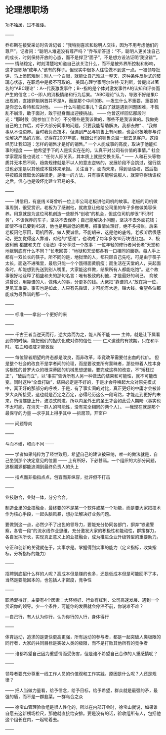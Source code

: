 # 论理想职场

功不独居，过不推诿。

——

乔布斯在接受采访时告诉记者：“我特别喜欢和聪明人交往，因为不用考虑他们的尊严”。记者问：“聪明人难道没有尊严吗？”乔布斯答道：“不，聪明人更关注自己的成长，时刻保持开放的心态，而不是捍卫“面子”，不是想方设法证明‘我没错’”。
——
情绪稳定，时刻清楚地知道自己该关注什么，而不是被外界所控制和影响，这才是职场“成年人”该有的样子。但现实中很多人往往做不到这一点。一被领导批评，马上愤怒难耐；别人一个白眼，就能让自己难过一整天，这种条件反射式的玻璃心状态，在职场中是极不可取的。
美国心理学家阿尔伯特·艾利斯，曾提出过著名的“ABC理论”：A--代表激发事件；B--指的是个体对激发事件A的认知和评价而产生的信念；C--即人的消极情绪和行为后果。“ABC理论”认为，导致不好结果C出现的，直接罪魁祸首并不是A，而是那个中间的B。—发生什么不重要，重要的是你怎么看待和应对他。
——
什么叫能扛事儿？说白了就是遇到问题困难，不慌乱不崩溃，敢于面对，敢于挺身而出迎接挑战。
——
他曾这样回忆那段时光：“那时候（刚参加工作时）不分哪些是我该做的，哪些不是我该做的。我做完自己的工作后，对于大部分同事的问题，只要我能帮助解决，我都去做” 、“我做事从不设边界。当时我负责技术，但遇到产品与销售上有问题，也会积极地参与讨论解决产品的方案。记得在2007年底，我跟公司的销售总监一起去见客户。这段经历让我知道：怎样的销售才是好的销售。”
一个人能成事的高度，取决于他能扛事的程度
——
他希望手下的人是实实在在的，认真干对公司有价值的事情。” 社会学家霍斯曼也说过：“任何人际关系，其本质上就是交换关系。”
——
人和石头等物质并无本质不同，趋势规律就是不以人的意志逆转的，发展阶段不会跳过，强行跳过也必定是以其他成本载体来承担。
关注当下，面向未来，得到话语权，然后指导按照最佳取舍的路径走，是唯一的方法，只有事实能够说服人，就算夺得话语权之后，信心也是毁坏比建立容易的多。

——

——
讲信用，有底线
K哥曾听一位上市公司老板讲他司机的故事。老板的司机做事周到，很受赏识。老板为了感谢他，就故意让他给公司里的车子多做做美容保养。用意就是为这位司机创造一些额外“创收”的机会，但这位司机却很“不识时务”，不该保养的车子，坚决不去保养；自己能解决小问题，坚决不去外面花钱；即使不得已要到4S店，他也是用最低的费用，把事情处理好，绝不多报账。后来老板问他原因，司机回答，做人要诚信，不能胡来，这是他的底线。老板听后很感动，更加觉得这人靠谱，对他的“感谢”，也改成了每年多发10万块钱红包。
2、极致利他
稻盛和夫在《活法》中分享过一个故事：一位年轻的修行者问长老“天堂和地狱到底有什么不同？”长老回答：“地狱和天堂都各有一口相同的面锅，每人手上都有一双长长的筷子。所不同的是，地狱里的人，都只顾自己先吃，可是由于筷子太长，面送不进嘴里，最后只能一个个饿得面黄肌瘦；而生活在天堂的人，夹起面条时，却能想到先送到别人嘴里，大家能这样做，结果所有人都能吃饱”。这个故事很好地诠释了稻盛和夫的那句名言：唯有极致的利他，才是最好的利己。
俞敏洪曾说，用靠谱的人，做伟大的事，分更多的钱。大佬把“靠谱的人”放在第一位，足见其重要。事实也是如此，人只有先靠谱，才可能有大运，赚大钱。希望各位都能成为最靠谱的那一个。

——

——
标准——拿出一个更好的来

——

——
千古王者当逆天而行，逆大势而为之，能人所不能
——
主帅，就是让下属看到你的时候，能把他们的担忧化成对你的信任
——
仁义道德的有效期，只在和平时。
铁血和权威才能救世

——
每位智者期望的终态都是改良，而非改革，毕竟改革需要付出血的代价。
但是整个社会的改良不是学者间的论理，而是要改变所有蒙昧者，那些带着人性本身劣根性的普罗大众的根深蒂固的机械思想逻辑，要完成这样的改变，不“矫枉过正”，“破后而立”，以“事实”告诉所有人另一种做法的结果和可能性，就不可能改变。同时这种“全盘打破”，结果必定是不好的，于是才会呼唤起大众对原先模式中，真正好的那部分的呼唤，于是，有了事实间的对比，真正更好的中庸才会被普罗大众所接受，这也就是否定之否定，必得经历这么一段弯路，才能走到更好的未来，所谓螺旋上升，波浪式前进，所以内圣外王的圣王才会如此受人期盼（事实也不太可能，在消灭一群人的可能性，没有完全相同的两个人）。
—我现在就是那个最保守的力量
—求乎其上得乎其中
—拆房顶，开窗户

——
问题导向

——

斗而不破，和而不同
——

——
学者如果纯粹为了经世致用，希望自己的建议被采纳，唯一的做法就是，自己坐到那个决定意见的位置
——
上有所好，下必甚焉。一个组织的大部分问题，追根溯源都能追溯到最终负责人的头上

——
指点而非指指点点，包容而非纵容，批评但不打击

——

业技融合，业财一体，分分合合。

制造业里的业技融合，最终要的不是某一个软件或某一个功能，而是要大家把技术作为核心手段，一起头脑风暴，想办法解决好业务问题。

要做到这一点，必然少不了出色的领导力，要能充分协同各部门，摒弃“铁道警察，各管一段”的流水线作业思维，充分激发大家的积极性和能动性，群策群力，各自发挥所长，实现真正意义上的业技融合，成为推进企业升级转型的重要助力。

 

守正和创新的关键就在于，实事求是。掌握得到实事的能力（定义指标，收集指标，分析指标的能力）

——

招聘到底招什么样的人呢？高成本但是赚的也多，还是低成本但是可能回不了本，当然是要能回本的，也包括人才密度，竞争性

——

职场混得好，主要有4个因素：大环境好、行业有红利、公司高速发展、遇到一个赏识你的领导。少一个条件，可能你的发展就会停滞不前，你说难不难？

—自己行，有人认为你行，认为你行的人行，身体得行

——

体育运动，追求的是更快更高更强，所有运动的参与者，都是一起突破人类极限的同行者，大家的共同目标是突破人类的极限，而不是打败其他所有的竞争者

——
谁都希望自己因为重感情而受伤害，但是谁不希望自己合作的人重感情呢？

——

领导者要充分尊重一线工作人员的价值观和工作实践。原因是什么呢？人还是规律？

——
把人当做力量看，给予信念，给予目标，给予希望，群众就是最强的矛，最强的盾，而不是一群韭菜，一群乌合之众

——
徐宝山管理验收组是很人性化的，所以在内部开会时，徐宝山就说，如果谁自愿去这新楞场检尺，那他就直接给安排。要是没有的话，验收组所有人，包括他这个组长在内，一起轮着去。

——

